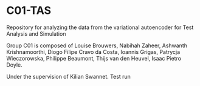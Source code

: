# C01-TAS

Repository for analyzing the data from the variational autoencoder for Test Analysis and Simulation

Group C01 is composed of Louise Brouwers, Nabihah Zaheer, Ashwanth Krishnamoorthi, Diogo Filipe Cravo da Costa, Ioannis Grigas, Patrycja Wieczorowska, Philippe Beaumont, Thijs van den Heuvel, Isaac Pietro Doyle. 

Under the supervision of Kilian Swannet.
Test run
